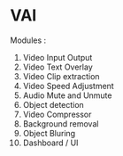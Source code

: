 # VAI

Modules :

1. Video Input Output
2. Video Text Overlay
3. Video Clip extraction
4. Video Speed Adjustment
5. Audio Mute and Unmute
6. Object detection
7. Video Compressor
8. Background removal
9. Object Bluring
10. Dashboard / UI



